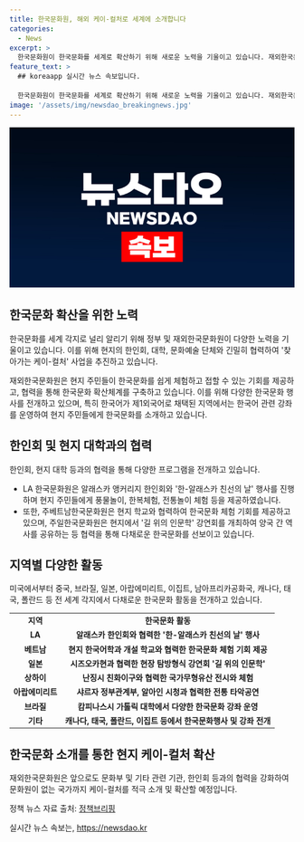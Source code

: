 ```yaml
---
title: 한국문화원, 해외 케이-컬처로 세계에 소개합니다
categories:
  - News
excerpt: >
  한국문화원이 한국문화를 세계로 확산하기 위해 새로운 노력을 기울이고 있습니다. 재외한국문화원은 한인회, 현지 대학, 문화예술단체와 협력하여 다양한 한국문화 체험 기회를 제공하고 있습니다. 미국 지역뿐만 아니라 베트남, 브라질, 일본, 중국, 아랍에미리트 등에서도 한국문화를 소개하고 있으며, 이를 통해 현지 주민들에게 큰 인기를 끌고 있습니다. 앞으로도 문화원은 한국문화를 더욱 활발하게 알리며, 관계부처와의 협력을 강화하여 국내외적으로 케이-컬처를 적극 소개할 계획입니다.
feature_text: >
  ## koreaapp 실시간 뉴스 속보입니다.

  한국문화원이 한국문화를 세계로 확산하기 위해 새로운 노력을 기울이고 있습니다. 재외한국문화원은 한인회, 현지 대학, 문화예술단체와 협력하여 다양한 한국문화 체험 기회를 제공하고 있습니다. 미국 지역뿐만 아니라 베트남, 브라질, 일본, 중국, 아랍에미리트 등에서도 한국문화를 소개하고 있으며, 이를 통해 현지 주민들에게 큰 인기를 끌고 있습니다. 앞으로도 문화원은 한국문화를 더욱 활발하게 알리며, 관계부처와의 협력을 강화하여 국내외적으로 케이-컬처를 적극 소개할 계획입니다.
image: '/assets/img/newsdao_breakingnews.jpg'
---
```


<p><img src="/assets/img/newsdao_breakingnews.jpg" alt="koreaapp 속보" /></p>

<h2 data-ke-size="size26">한국문화 확산을 위한 노력</h2>

<p>한국문화를 세계 각지로 널리 알리기 위해 정부 및 재외한국문화원이 다양한 노력을 기울이고 있습니다. 이를 위해 현지의 한인회, 대학, 문화예술 단체와 긴밀히 협력하여 '찾아가는 케이-컬처' 사업을 추진하고 있습니다.</p>

<p data-ke-size="size16">재외한국문화원은 현지 주민들이 한국문화를 쉽게 체험하고 접할 수 있는 기회를 제공하고, 협력을 통해 한국문화 확산체계를 구축하고 있습니다. 이를 위해 다양한 한국문화 행사를 전개하고 있으며, 특히 한국어가 제1외국어로 채택된 지역에서는 한국어 관련 강좌를 운영하여 현지 주민들에게 한국문화를 소개하고 있습니다.</p>

<h2 data-ke-size="size26">한인회 및 현지 대학과의 협력</h2>

<p>한인회, 현지 대학 등과의 협력을 통해 다양한 프로그램을 전개하고 있습니다.</p>

<ul>
    <li>LA 한국문화원은 알래스카 앵커리지 한인회와 '한-알래스카 친선의 날' 행사를 진행하며 현지 주민들에게 풍물놀이, 한복체험, 전통놀이 체험 등을 제공하였습니다.</li>
    <li>또한, 주베트남한국문화원은 현지 학교와 협력하여 한국문화 체험 기회를 제공하고 있으며, 주일한국문화원은 현지에서 '길 위의 인문학' 강연회를 개최하여 양국 간 역사를 공유하는 등 협력을 통해 다채로운 한국문화를 선보이고 있습니다.</li>
</ul>

<h2 data-ke-size="size26">지역별 다양한 활동</h2>

<p>미국에서부터 중국, 브라질, 일본, 아랍에미리트, 이집트, 남아프리카공화국, 캐나다, 태국, 폴란드 등 전 세계 각지에서 다채로운 한국문화 활동을 전개하고 있습니다.</p>

<table>
<tbody>
<tr>
<td style="text-align: center; height: 17px;"><b>지역</b></td>
<td style="text-align: center; height: 17px;"><b>한국문화 활동</b></td>
</tr>
<tr>
<td style="text-align: center; height: 17px;"><b>LA</b></td>
<td style="text-align: center; height: 17px;"><b>알래스카 한인회와 협력한 '한-알래스카 친선의 날' 행사</b></td>
</tr>
<tr>
<td style="text-align: center; height: 17px;"><b>베트남</b></td>
<td style="text-align: center; height: 17px;"><b>현지 한국어학과 개설 학교와 협력한 한국문화 체험 기회 제공</b></td>
</tr>
<tr>
<td style="text-align: center; height: 17px;"><b>일본</b></td>
<td style="text-align: center; height: 17px;"><b>시즈오카현과 협력한 현장 탐방형식 강연회 '길 위의 인문학'</b></td>
</tr>
<tr>
<td style="text-align: center; height: 17px;"><b>상하이</b></td>
<td style="text-align: center; height: 17px;"><b>난징시 친화이구와 협력한 국가무형유산 전시와 체험</b></td>
</tr>
<tr>
<td style="text-align: center; height: 17px;"><b>아랍에미리트</b></td>
<td style="text-align: center; height: 17px;"><b>샤르자 정부관계부, 알아인 시청과 협력한 전통 타악공연</b></td>
</tr>
<tr>
<td style="text-align: center; height: 17px;"><b>브라질</b></td>
<td style="text-align: center; height: 17px;"><b>캄피나스시 가톨릭 대학에서 다양한 한국문화 강좌 운영</b></td>
</tr>
<tr>
<td style="text-align: center; height: 17px;"><b>기타</b></td>
<td style="text-align: center; height: 17px;"><b>캐나다, 태국, 폴란드, 이집트 등에서 한국문화행사 및 강좌 전개</b></td>
</tr>
</tbody>
</table>

<h2 data-ke-size="size26">한국문화 소개를 통한 현지 케이-컬처 확산</h2>

<p>재외한국문화원은 앞으로도 문화부 및 기타 관련 기관, 한인회 등과의 협력을 강화하여 문화원이 없는 국가까지 케이-컬처를 적극 소개 및 확산할 예정입니다.</p>

<p data-ke-size="size16">정책 뉴스 자료 출처: <a href="https://https://www.korea.kr/news/policyNewsView.do?newsId=156364580" target="_blank" rel="nofollow">정책브리핑</a></p>
실시간 뉴스 속보는, <a href="https://newsdao.kr" rel="dofollow">https://newsdao.kr</a>


